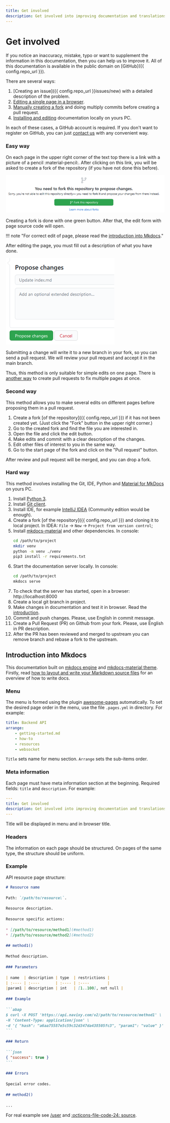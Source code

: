 ```yaml
---
title: Get involved
description: Get involved into improving documentation and translations of the Navixy Platform
---
```


# Get involved

If you notice an inaccuracy, mistake, typo or want to supplement the information in 
this documentation, then you can help us to improve it. All of this documentation is available in the 
public domain on [GitHub]({{ config.repo_url }}).

There are several ways:

1.  [Creating an issue]({{ config.repo_url }}issues/new) with a detailed description of the problem.
1.  [Editing a single page in a browser](#easy-way).
1.  [Manually creating a fork](#second-way) and doing multiply commits before creating a pull request.
1.  [Installing and editing](#hard-way) documentation locally on yours PC.

In each of these cases, a GitHub account is required.
If you don't want to register on GitHub, you can just [contact us](contacts.md) with any convenient way.

### Easy way

On each page in the upper right corner of the text top there is a link with a picture of a pencil :material-pencil:.
After clicking on this link, you will be asked to create a fork of the repository (if you have
not done this before). 

![Create your fork](./assets/fork-proposal.png)

Creating a fork is done with one green button. After that, the edit form with page source code will open.

!!! note "For correct edit of page, please read the [introduction into Mkdocs](#introduction-into-mkdocs)."

After editing the page, you must fill out a description of what you have done.

![Please fill the commit message](./assets/commit-message.png)

Submitting a change will write it to a new branch in your fork, so you can send a pull request. 
We will review your pull request and accept it in the main branch.

Thus, this method is only suitable for simple edits on one page.
There is [another way](#second-way) to create pull requests to fix multiple pages at once.

### Second way

This method allows you to make several edits on different pages before proposing them in a pull request.

1.  Create a fork [of the repository]({{ config.repo_url }}) if it has not been created yet.
    (Just click the "Fork" button in the upper right corner.)
1.  Go to the created fork and find the file you are interested in.
1.  Open the file and click the edit button.
1.  Make edits and commit with a clear description of the changes.
1.  Edit other files of interest to you in the same way.
1.  Go to the start page of the fork and click on the "Pull request" button.

After review and pull request will be merged, and you can drop a fork.

### Hard way

This method involves installing the Git, IDE, Python and 
[Material for MkDocs](https://squidfunk.github.io/mkdocs-material) on yours PC.

1. Install [Python 3](https://www.python.org/downloads/).
1. Install [Git client](https://git-scm.com/downloads).
1. Install IDE, for example [IntelliJ IDEA](https://www.jetbrains.com/idea/) (Community edition would be enough).
1. Create a fork [of the repository]({{ config.repo_url }}) and cloning it to local project. 
   In IDEA: `File` -> `New` -> `Project from version control`;
1. Install [mkdocs-material](https://squidfunk.github.io/mkdocs-material) and other dependencies. In console:
   ```sh
   cd /path/to/project
   mkdir venv
   python -m venv ./venv
   pip3 install -r requirements.txt
   ```
1. Start the documentation server locally. In console:
   ```sh
   cd /path/to/project
   mkdocs serve
   ```
1. To check that the server has started, open in a browser: http://localhost:8000
1. Create a local git branch in project.
1. Make changes in documentation and test it in browser. 
   Read the [introduction](#introduction-into-mkdocs).
1. Commit and push changes. Please, use English in commit message.
1. Create a Pull Request (PR) on Github from your fork. Please, use English in PR description.
1. After the PR has been reviewed and merged to upstream you can remove
   branch and rebase a fork to the upstream.

## Introduction into Mkdocs

This documentation built on [mkdocs engine](https://mkdocs.org) and [mkdocs-material theme](https://squidfunk.github.io/mkdocs-material).
Firstly, read [how to layout and write your Markdown source files](https://mkdocs.org/user-guide/writing-your-docs)
for an overview of how to write docs.

### Menu

The menu is formed using the plugin [awesome-pages](https://github.com/lukasgeiter/mkdocs-awesome-pages-plugin) automatically.
To set the desired page order in the menu, use the file `.pages.yml` in directory.
For example:

```yaml
title: Backend API
arrange:
    - getting-started.md
    - how-to
    - resources
    - websocket
```

`Title` sets name for menu section. `Arrange` sets the sub-items order.

### Meta information

Each page must have meta information section at the beginning. Required fields: `title` and `description`. 
For example:

```yaml
---
title: Get involved
description: Get involved into improving documentation and translations of the Navixy Platform
---
```

Title will be displayed in menu and in browser title.

### Headers

The information on each page should be structured. On pages of the same type, 
the structure should be uniform.

### Example

API resource page structure:

````markdown
# Resource name

Path: `/path/to/resource\`.

Resource description.

Resource specific actions:

* [/path/to/resource/method1](#method1)
* [/path/to/resource/method2](#method2)

## method1()

Method description.

### Parameters

| name  | description | type  | restrictions |
| :---- | :----       | :---- | :----        |
|param1 | description | int   | [1..100], not null |

### Example

```abap
$ curl -X POST 'https://api.navixy.com/v2/path/to/resource/method1' \
-H 'Content-Type: application/json' \ 
-d '{ "hash": "a6aa75587e5c59c32d347da438505fc3", "param1": "value" }'
```

### Return

```json
{ "success": true }
```

### Errors

Special error codes.

## method2()

...

````

For real example see [/user](../backend-api/resources/commons/user/user.md) and
[:octicons-file-code-24: source](https://raw.githubusercontent.com/SquareGPS/navixy-api/master/docs/backend-api/resources/commons/user/user.md).